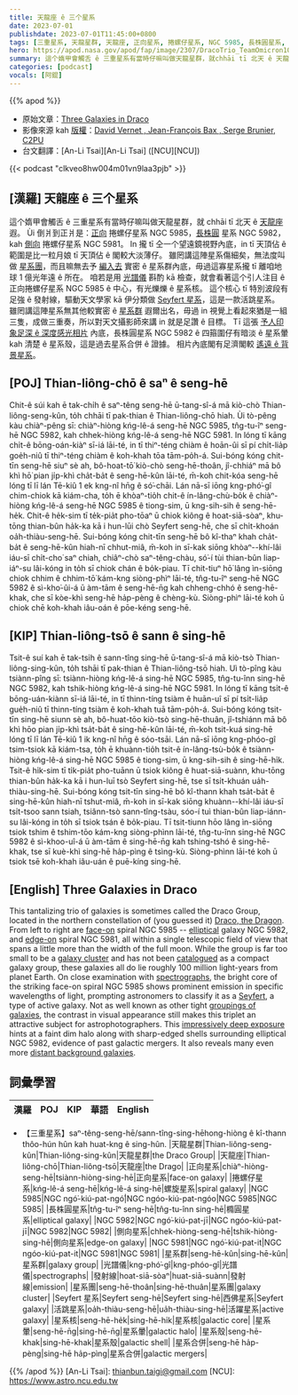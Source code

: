 ```yaml
---
title: 天龍座 ê 三个星系
date: 2023-07-01
publishdate: 2023-07-01T11:45:00+0800
tags: [三重星系, 天龍星群, 天龍座, 正向星系, 捲螺仔星系, NGC 5985, 長株圓星系, NGC 5982, 側向星系, NGC 5981, 星系群, 光譜儀, 星系團, Seyfert 星系, 活跳星系, 星系核, 星系暈, 星系殼, 星系合併, 發射線]
hero: https://apod.nasa.gov/apod/fap/image/2307/DracoTrio_TeamOmicron1024.jpg
summary: 這个媠甲會觸舌 ê 三重星系有當時仔嘛叫做天龍星群，就chhāi tī 北天 ê 天龍座遐。
categories: [podcast]
vocals: [阿錕]
---
```


{{% apod %}}

- 原始文章：[Three Galaxies in Draco](https://apod.nasa.gov/apod/ap230701.html)
- 影像來源 kah [版權][copyright]：[David Vernet , Jean-François Bax , Serge Brunier, C2PU](http://www.astrosurf.com/topic/162191-team-omicron-le-trio-du-dragon/)
- 台文翻譯：[An-Li Tsai][An-Li Tsai] ([NCU][NCU])

{{< podcast "clkveo8hw004m01vn9laa3pjb" >}}

## [漢羅] 天龍座 ê 三个星系
這个媠甲會觸舌 ê 三重星系有當時仔嘛叫做天龍星群，就 chhāi tī 北天 ê [天龍座][Draco, the Dragon] 遐。
Ùi 倒爿到正爿是：[正向][face-on] 捲螺仔星系 NGC 5985，[長株圓][elliptical] 星系 NGC 5982，kah [側向][edge-on] 捲螺仔星系 NGC 5981。
In 攏 tī 仝一个望遠鏡視野內底，in tī 天頂佔 ê 範圍是比一粒月娘 tī 天頂佔 ê 閣較大淡薄仔。
雖罔講這陣星系傷細矣，無法度叫做 [星系團][galaxy cluster]，而且嘛無去予 [編入去][catalogued] 實密 ê 星系群內底，毋過這寡星系攏 tī 離咱地球 1 億光年遠 ê 所在。
咱若是用 [光譜儀][spectrographs] 斟酌 kā 檢查，就會看著這个引人注目 ê 正向捲螺仔星系 NGC 5985 ê 中心，有光爍爍 ê 星系核。
這个核心 tī 特別波段有 足強 ê 發射線，驅動天文學家 kā 伊分類做 [Seyfert 星系][Seyfert]，這是一款活跳星系。
雖罔講這陣星系無其他較實密 ê [星系群][groupings of galaxies] 遐爾出名，毋過 in 視覺上看起來猶是一組三隻，成做三重奏，所以對天文攝影師來講 in 就是足讚 ê 目標。
Tī 這張 [予人印象足深 ê 深度感光相片][impressively deep exposure] 內底，長株圓星系 NGC 5982 ê 四箍圍仔有暗淡 ê 星系暈 kah 清楚 ê 星系殼，這是過去星系合併 ê 證據。
相片內底閣有足濟閣較 [遙遠 ê 背景星系][distant background galaxies]。

## [POJ] Thian-liông-chō ê saⁿ ê seng-hē
Chit-ê súi kah ē tak-chi̍h ê saⁿ-têng seng-hē ū-tang-sî-á mā kiò-chò Thian-liông-seng-kûn, to̍h chhāi tī pak-thian ê Thian-liông-chō hiah.
Ùi tò-pêng kàu chiàⁿ-pêng sī: chiàⁿ-hiòng kńg-lê-á seng-hē NGC 5985, tn̂g-tu-îⁿ seng-hē NGC 5982, kah chhek-hiòng kńg-lê-á seng-hē NGC 5981.
In lóng tī kāng chi̍t-ê bōng-oán-kiàⁿ sī-iá lāi-té, in tī thiⁿ-téng chiàm ê hoān-ûi sī pí chi̍t-lia̍p goe̍h-niû tī thiⁿ-téng chiàm ê koh-khah tōa tām-po̍h-á.
Sui-bóng kóng chit-tīn seng-hē siuⁿ sè ah, bô-hoat-tō͘ kiò-chò seng-hē-thoân, jî-chhiáⁿ mā bô khì hō͘ pian ji̍p-khì cha̍t-ba̍t ê seng-hē-kûn lāi-té, m̄-koh chit-kóa seng-hē lóng tī lī lán Tē-kiû 1 ek kng-nî hn̄g ê só͘-chāi.
Lán nā-sī iōng kng-phó͘-gî chim-chiok kā kiám-cha, to̍h ē khòaⁿ-tio̍h chit-ê ín-lâng-chù-bo̍k ê chiàⁿ-hiòng kńg-lê-á seng-hē NGC 5985 ê tiong-sim, ū kng-sih-sih ê seng-hē-he̍k.
Chit-ê he̍k-sim tī te̍k-pia̍t pho-tōaⁿ ū chiok kiông ê hoat-siā-sòaⁿ, khu-tōng thian-bûn ha̍k-ka kā i hun-lūi chò Seyfert seng-hē, che sī chi̍t-khoán oa̍h-thiàu-seng-hē.
Sui-bóng kóng chit-tīn seng-hē bô kî-thaⁿ khah cha̍t-ba̍t ê seng-hē-kûn hiah-nī chhut-miâ, m̄-koh in sī-kak siōng khòaⁿ--khí-lâi iáu-sī chi̍t-cho͘ saⁿ chiah, chiâⁿ-chò saⁿ-têng-chàu, só͘-í tùi thian-bûn liap-iáⁿ-su lâi-kóng in to̍h sī chiok chán ê bo̍k-piau.
Tī chit-tiuⁿ hō͘ lâng ìn-siōng chiok chhim ê chhim-tō͘ kám-kng siòng-phìⁿ lāi-té, tn̂g-tu-îⁿ seng-hē NGC 5982 ê sì-kho͘-ûi-á ū àm-tām ê seng-hē-n̄g kah chheng-chhó ê seng-hē-khak, che sī kòe-khì seng-hē ha̍p-pèng ê chèng-kù.
Siòng-phìⁿ lāi-té koh ū chiok chē koh-khah iâu-oán ê pōe-kéng seng-hē.

## [KIP] Thian-liông-tsō ê sann ê sing-hē
Tsit-ê suí kah ē tak-tsi̍h ê sann-tîng sing-hē ū-tang-sî-á mā kiò-tsò Thian-liông-sing-kûn, to̍h tshāi tī pak-thian ê Thian-liông-tsō hiah.
Uì tò-pîng kàu tsiànn-pîng sī: tsiànn-hiòng kńg-lê-á sing-hē NGC 5985, tn̂g-tu-înn sing-hē NGC 5982, kah tshik-hiòng kńg-lê-á sing-hē NGC 5981.
In lóng tī kāng tsi̍t-ê bōng-uán-kiànn sī-iá lāi-té, in tī thinn-tíng tsiàm ê huān-uî sī pí tsi̍t-lia̍p gue̍h-niû tī thinn-tíng tsiàm ê koh-khah tuā tām-po̍h-á.
Sui-bóng kóng tsit-tīn sing-hē siunn sè ah, bô-huat-tōo kiò-tsò sing-hē-thuân, jî-tshiánn mā bô khì hōo pian ji̍p-khì tsa̍t-ba̍t ê sing-hē-kûn lāi-té, m̄-koh tsit-kuá sing-hē lóng tī lī lán Tē-kiû 1 ik kng-nî hn̄g ê sóo-tsāi.
Lán nā-sī iōng kng-phóo-gî tsim-tsiok kā kiám-tsa, to̍h ē khuànn-tio̍h tsit-ê ín-lâng-tsù-bo̍k ê tsiànn-hiòng kńg-lê-á sing-hē NGC 5985 ê tiong-sim, ū kng-sih-sih ê sing-hē-hi̍k.
Tsit-ê hi̍k-sim tī ti̍k-pia̍t pho-tuānn ū tsiok kiông ê huat-siā-suànn, khu-tōng thian-bûn ha̍k-ka kā i hun-luī tsò Seyfert sing-hē, tse sī tsi̍t-khuán ua̍h-thiàu-sing-hē.
Sui-bóng kóng tsit-tīn sing-hē bô kî-thann khah tsa̍t-ba̍t ê sing-hē-kûn hiah-nī tshut-miâ, m̄-koh in sī-kak siōng khuànn--khí-lâi iáu-sī tsi̍t-tsoo sann tsiah, tsiânn-tsò sann-tîng-tsàu, sóo-í tuì thian-bûn liap-iánn-su lâi-kóng in to̍h sī tsiok tsán ê bo̍k-piau.
Tī tsit-tiunn hōo lâng ìn-siōng tsiok tshim ê tshim-tōo kám-kng siòng-phìnn lāi-té, tn̂g-tu-înn sing-hē NGC 5982 ê sì-khoo-uî-á ū àm-tām ê sing-hē-n̄g kah tshing-tshó ê sing-hē-khak, tse sī kuè-khì sing-hē ha̍p-pìng ê tsìng-kù.
Siòng-phìnn lāi-té koh ū tsiok tsē koh-khah iâu-uán ê puē-kíng sing-hē.

## [English] Three Galaxies in Draco
This tantalizing trio of galaxies is sometimes called the Draco Group, located in the northern constellation of (you guessed it) [Draco, the Dragon][Draco, the Dragon].
From left to right are [face-on][face-on] spiral NGC 5985 -- [elliptical][elliptical] galaxy NGC 5982, and [edge-on][edge-on] spiral NGC 5981, all within a single telescopic field of view that spans a little more than the width of the full moon.
While the group is far too small to be a [galaxy cluster][galaxy cluster] and has not been [catalogued][catalogued] as a compact galaxy group, these galaxies all do lie roughly 100 million light-years from planet Earth.
On close examination with [spectrographs][spectrographs], the bright core of the striking face-on spiral NGC 5985 shows prominent emission in specific wavelengths of light, prompting astronomers to classify it as a [Seyfert][Seyfert], a type of active galaxy.
Not as well known as other tight [groupings of galaxies][groupings of galaxies], the contrast in visual appearance still makes this triplet an attractive subject for astrophotographers.
This [impressively deep exposure][impressively deep exposure] hints at a faint dim halo along with sharp-edged shells surrounding elliptical NGC 5982, evidence of past galactic mergers.
It also reveals many even more [distant background galaxies][distant background galaxies].

## 詞彙學習

|漢羅|POJ|KIP|華語|English|
|-|-|-|-|-|
- 【三重星系】saⁿ-têng-seng-hē/sann-tîng-sing-hēhong-hiòng ê kî-thann thôo-hún hûn kah huat-kng ê sing-hûn.
|天龍星群|Thian-liông-seng-kûn|Thian-liông-sing-kûn|天龍星群|the Draco Group|
|天龍座|Thian-liông-chō|Thian-liông-tsō|天龍座|the Drago|
|正向星系|chiàⁿ-hiòng-seng-hē|tsiànn-hiòng-sing-hē|正向星系|face-on galaxy|
|捲螺仔星系|kńg-lê-á seng-hē|kńg-lê-á sing-hē|螺旋星系|spiral galaxy|
|NGC 5985|NGC ngó͘-kiú-pat-ngó͘|NGC ngóo-kiú-pat-ngóo|NGC 5985|NGC 5985|
|長株圓星系|tn̂g-tu-îⁿ seng-hē|tn̂g-tu-înn sing-hē|橢圓星系|elliptical galaxy|
|NGC 5982|NGC ngó͘-kiú-pat-jī|NGC ngóo-kiú-pat-jī|NGC 5982|NGC 5982|
|側向星系|chhek-hiòng-seng-hē|tshik-hiòng-sing-hē|側向星系|edge-on galaxy|
|NGC 5981|NGC ngó͘-kiú-pat-it|NGC ngóo-kiú-pat-it|NGC 5981|NGC 5981|
|星系群|seng-hē-kûn|sing-hē-kûn|星系群|galaxy group|
|光譜儀|kng-phó͘-gî|kng-phóo-gî|光譜儀|spectrographs|
|發射線|hoat-siā-sòaⁿ|huat-siā-suànn|發射線|emission|
|星系團|seng-hē-thoân|sing-hē-thuân|星系團|galaxy cluster|
|Seyfert 星系|Seyfert seng-hē|Seyfert sing-hē|西佛星系|Seyfert galaxy|
|活跳星系|oa̍h-thiàu-seng-hē|ua̍h-thiàu-sing-hē|活躍星系|active galaxy|
|星系核|seng-hē-he̍k|sing-hē-hi̍k|星系核|galactic core|
|星系暈|seng-hē-n̄g|sing-hē-n̄g|星系暈|galactic halo|
|星系殼|seng-hē-khak|sing-hē-khak|星系殼|galactic shell|
|星系合併|seng-hē ha̍p-pèng|sing-hē ha̍p-pìng|星系合併|galactic mergers|

{{% /apod %}}
[An-Li Tsai]: thianbun.taigi@gmail.com
[NCU]: https://www.astro.ncu.edu.tw

[copyright]: https://apod.nasa.gov/apod/fap/lib/about_apod.html#srapply
[License]: https://creativecommons.org/licenses/by/2.0/

[Draco, the Dragon]:http://www.hawastsoc.org/deepsky/dra/index.html
[face-on]:https://apod.nasa.gov/apod/ap040410.html
[elliptical]:https://apod.nasa.gov/apod/ap060520.html
[edge-on]:https://apod.nasa.gov/apod/ap010510.html
[galaxy cluster]:http://www.seds.org/messier/gal_clus.html
[catalogued]:http://www.astro.ubc.ca/people/hickson/hcg/
[spectrographs]:http://imagine.gsfc.nasa.gov/docs/science/how_l1/spectral.html
[Seyfert]:http://www.seds.org/~spider/spider/ScholarX/seyferts.html
[groupings of galaxies]:https://apod.nasa.gov/apod/ap220718.html
[impressively deep exposure]:https://www.astrobin.com/os11uz/D/
[distant background galaxies]:https://universe.nasa.gov/galaxies/basics/
